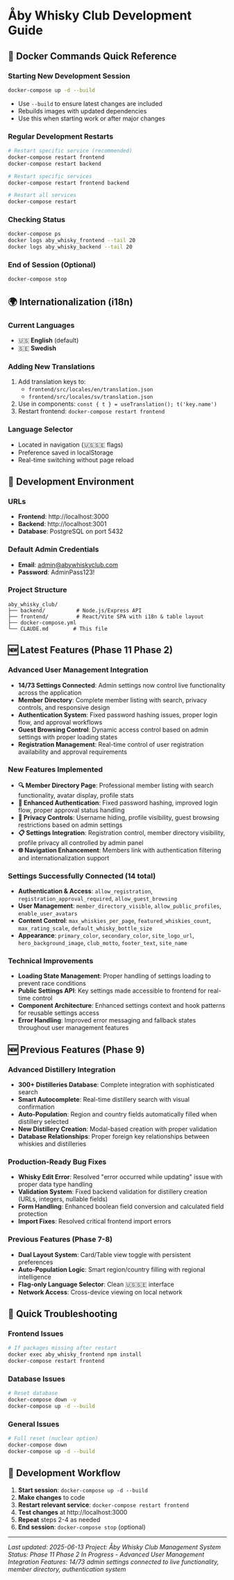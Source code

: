 # Åby Whisky Club Development Guide

## 🐳 Docker Commands Quick Reference

### Starting New Development Session
```bash
docker-compose up -d --build
```
- Use `--build` to ensure latest changes are included
- Rebuilds images with updated dependencies
- Use this when starting work or after major changes

### Regular Development Restarts
```bash
# Restart specific service (recommended)
docker-compose restart frontend
docker-compose restart backend

# Restart specific services
docker-compose restart frontend backend

# Restart all services
docker-compose restart
```

### Checking Status
```bash
docker-compose ps
docker logs aby_whisky_frontend --tail 20
docker logs aby_whisky_backend --tail 20
```

### End of Session (Optional)
```bash
docker-compose stop
```

## 🌍 Internationalization (i18n)

### Current Languages
- 🇺🇸 **English** (default)
- 🇸🇪 **Swedish** 

### Adding New Translations
1. Add translation keys to:
   - `frontend/src/locales/en/translation.json`
   - `frontend/src/locales/sv/translation.json`
2. Use in components: `const { t } = useTranslation(); t('key.name')`
3. Restart frontend: `docker-compose restart frontend`

### Language Selector
- Located in navigation (🇺🇸🇸🇪 flags)
- Preference saved in localStorage
- Real-time switching without page reload

## 🔧 Development Environment

### URLs
- **Frontend**: http://localhost:3000
- **Backend**: http://localhost:3001
- **Database**: PostgreSQL on port 5432

### Default Admin Credentials
- **Email**: admin@abywhiskyclub.com
- **Password**: AdminPass123!

### Project Structure
```
aby_whisky_club/
├── backend/          # Node.js/Express API
├── frontend/         # React/Vite SPA with i18n & table layout
├── docker-compose.yml
└── CLAUDE.md        # This file
```

## 🆕 Latest Features (Phase 11 Phase 2)

### Advanced User Management Integration
- **14/73 Settings Connected**: Admin settings now control live functionality across the application
- **Member Directory**: Complete member listing with search, privacy controls, and responsive design
- **Authentication System**: Fixed password hashing issues, proper login flow, and approval workflows
- **Guest Browsing Control**: Dynamic access control based on admin settings with proper loading states
- **Registration Management**: Real-time control of user registration availability and approval requirements

### New Features Implemented
- **🔍 Member Directory Page**: Professional member listing with search functionality, avatar display, profile stats
- **🔐 Enhanced Authentication**: Fixed password hashing, improved login flow, proper approval status handling
- **👥 Privacy Controls**: Username hiding, profile visibility, guest browsing restrictions based on admin settings
- **📋 Settings Integration**: Registration control, member directory visibility, profile privacy all controlled by admin panel
- **🌐 Navigation Enhancement**: Members link with authentication filtering and internationalization support

### Settings Successfully Connected (14 total)
- **Authentication & Access**: `allow_registration`, `registration_approval_required`, `allow_guest_browsing`
- **User Management**: `member_directory_visible`, `allow_public_profiles`, `enable_user_avatars`
- **Content Control**: `max_whiskies_per_page`, `featured_whiskies_count`, `max_rating_scale`, `default_whisky_bottle_size`
- **Appearance**: `primary_color`, `secondary_color`, `site_logo_url`, `hero_background_image`, `club_motto`, `footer_text`, `site_name`

### Technical Improvements
- **Loading State Management**: Proper handling of settings loading to prevent race conditions
- **Public Settings API**: Key settings made accessible to frontend for real-time control
- **Component Architecture**: Enhanced settings context and hook patterns for reusable settings access
- **Error Handling**: Improved error messaging and fallback states throughout user management features

## 🆕 Previous Features (Phase 9)

### Advanced Distillery Integration
- **300+ Distilleries Database**: Complete integration with sophisticated search
- **Smart Autocomplete**: Real-time distillery search with visual confirmation
- **Auto-Population**: Region and country fields automatically filled when distillery selected
- **New Distillery Creation**: Modal-based creation with proper validation
- **Database Relationships**: Proper foreign key relationships between whiskies and distilleries

### Production-Ready Bug Fixes
- **Whisky Edit Error**: Resolved "error occurred while updating" issue with proper data type handling
- **Validation System**: Fixed backend validation for distillery creation (URLs, integers, nullable fields)
- **Form Handling**: Enhanced boolean field conversion and calculated field protection
- **Import Fixes**: Resolved critical frontend import errors

### Previous Features (Phase 7-8)
- **Dual Layout System**: Card/Table view toggle with persistent preferences
- **Auto-Population Logic**: Smart region/country filling with regional intelligence
- **Flag-only Language Selector**: Clean 🇺🇸🇸🇪 interface
- **Network Access**: Cross-device viewing on local network

## 📝 Quick Troubleshooting

### Frontend Issues
```bash
# If packages missing after restart
docker exec aby_whisky_frontend npm install
docker-compose restart frontend
```

### Database Issues
```bash
# Reset database
docker-compose down -v
docker-compose up -d --build
```

### General Issues
```bash
# Full reset (nuclear option)
docker-compose down
docker-compose up -d --build
```

## 🎯 Development Workflow

1. **Start session**: `docker-compose up -d --build`
2. **Make changes** to code
3. **Restart relevant service**: `docker-compose restart frontend`
4. **Test changes** at http://localhost:3000
5. **Repeat** steps 2-4 as needed
6. **End session**: `docker-compose stop` (optional)

---
*Last updated: 2025-06-13*
*Project: Åby Whisky Club Management System*
*Status: Phase 11 Phase 2 In Progress - Advanced User Management Integration*
*Features: 14/73 admin settings connected to live functionality, member directory, authentication system*